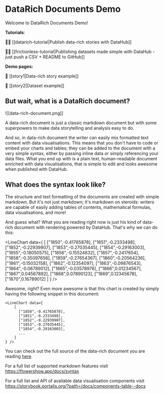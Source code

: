 # DataRich Documents Demo

Welcome to DataRich Documents Demo!

**Tutorials**:

👨‍🎓 [[datarich-tutorial|Publish data-rich stories with DataHub]]

👨‍🎓 [[frictionless-tutorial|Publishing datasets made simple with DataHub - just push a CSV + README to GitHub]]

**Demo pages:**

👀 [[story1|Data-rich story example]]

👀 [[story2|Dataset example]]

## But wait, what is a DataRich document?

![[data-rich-document.png]]

A data-rich document is just a classic markdown document but with some superpowers to make data storytelling and analysis easy to do.

And so, in data-rich document the writer can easily mix formatted text content with data visualisations. This means that you don't have to code or embed your charts and tables; they can be added to the document with a very simple syntax, either by passing inline data or simply referencing your data files. What you end up with is a plain text, human-readable document enriched with data visualisations, that is simple to edit and looks awesome when published with DataHub.

## What does the syntax look like?

The structure and text formatting of the documents are created with simple markdown. But it's not just markdown; it's markdown on steroids: writers are capable of easily adding tables of contents, mathematical formulas, data visualisations, and more!

And guess what? What you are reading right now is just his kind of data-rich document with rendering powered by DataHub. That's why we can do this:

<LineChart data={
    [
      ["1850",-0.41765878],
      ["1851",-0.2333498],
      ["1852",-0.22939907],
      ["1853",-0.27035445],
      ["1854",-0.29163003],
      ["1855",-0.18050575],
      ["1856",-0.15524832],
      ["1857",-0.2417654],
      ["1858",-0.35097656],
      ["1859",-0.27654367],
      ["1860",-0.20564236],
      ["1861",-0.15032158],
      ["1862",-0.12354097],
      ["1863",-0.09876543],
      ["1864",-0.06789012],
      ["1865",-0.03578976],
      ["1866",0.01234567],
      ["1867",0.04567892],
      ["1868",0.07890123],
      ["1869",0.12345678],
      ["1870",0.16789012]
    ]
} />


Awesome, right? Even more awesome is that this chart is created by simply having the following snippet in this document:

```
<LineChart data={
    [
      ["1850",-0.41765878],
      ["1851",-0.2333498],
      ["1852",-0.22939907],
      ["1853",-0.27035445],
      ["1854",-0.29163003],
      ...
    ]
} />
```

You can check out the full source of the data-rich document you are reading [here](https://github.com/datopian/datarich-demo).

For a full list of supported markdown features visit https://flowershow.app/docs/syntax

For a full list and API of available data visualisation components visit https://storybook.portaljs.org/?path=/docs/components-table--docs
